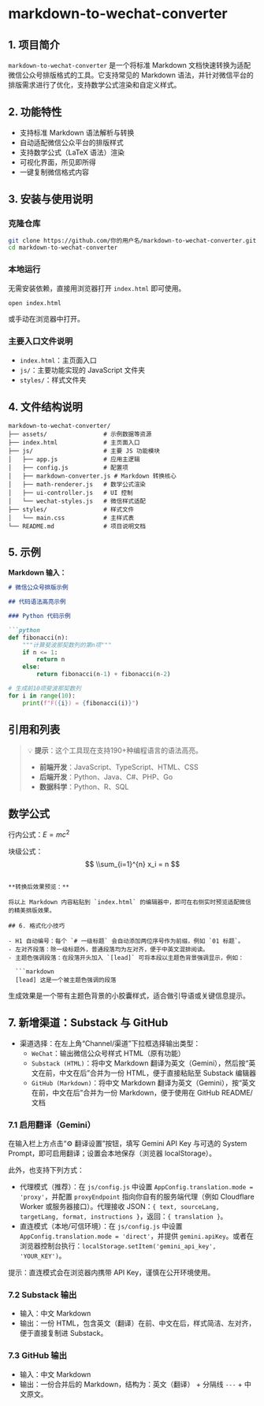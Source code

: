 # markdown-to-wechat-converter

## 1. 项目简介

`markdown-to-wechat-converter` 是一个将标准 Markdown 文档快速转换为适配微信公众号排版格式的工具。它支持常见的 Markdown 语法，并针对微信平台的排版需求进行了优化，支持数学公式渲染和自定义样式。

## 2. 功能特性
- 支持标准 Markdown 语法解析与转换
- 自动适配微信公众平台的排版样式
- 支持数学公式（LaTeX 语法）渲染
- 可视化界面，所见即所得
- 一键复制微信格式内容

## 3. 安装与使用说明

### 克隆仓库
```bash
git clone https://github.com/你的用户名/markdown-to-wechat-converter.git
cd markdown-to-wechat-converter
```

### 本地运行
无需安装依赖，直接用浏览器打开 `index.html` 即可使用。

```bash
open index.html
```
或手动在浏览器中打开。

### 主要入口文件说明
- `index.html`：主页面入口
- `js/`：主要功能实现的 JavaScript 文件夹
- `styles/`：样式文件夹

## 4. 文件结构说明

```
markdown-to-wechat-converter/
├── assets/                # 示例数据等资源
├── index.html             # 主页面入口
├── js/                    # 主要 JS 功能模块
│   ├── app.js             # 应用主逻辑
│   ├── config.js          # 配置项
│   ├── markdown-converter.js # Markdown 转换核心
│   ├── math-renderer.js   # 数学公式渲染
│   ├── ui-controller.js   # UI 控制
│   └── wechat-styles.js   # 微信样式适配
├── styles/                # 样式文件
│   └── main.css           # 主样式表
└── README.md              # 项目说明文档
```

## 5. 示例

**Markdown 输入：**
```markdown
# 微信公众号排版示例

## 代码语法高亮示例

### Python 代码示例

```python
def fibonacci(n):
    """计算斐波那契数列的第n项"""
    if n <= 1:
        return n
    else:
        return fibonacci(n-1) + fibonacci(n-2)

# 生成前10项斐波那契数列
for i in range(10):
    print(f"F({i}) = {fibonacci(i)}")
```

## 引用和列表

> 💡 **提示**：这个工具现在支持190+种编程语言的语法高亮。
> 
> - **前端开发**：JavaScript、TypeScript、HTML、CSS
> - **后端开发**：Python、Java、C#、PHP、Go
> - **数据科学**：Python、R、SQL

## 数学公式

行内公式：$E = mc^2$

块级公式：
$$ \\sum_{i=1}^{n} x_i = n $$
```

**转换后效果预览：**

将以上 Markdown 内容粘贴到 `index.html` 的编辑器中，即可在右侧实时预览适配微信的精美排版效果。

## 6. 格式化小技巧

- H1 自动编号：每个 `# 一级标题` 会自动添加两位序号作为前缀，例如 `01 标题`。
- 左对齐段落：除一级标题外，普通段落均为左对齐，便于中英文混排阅读。
- 主题色强调段落：在段落开头加入 `[lead]` 可将本段以主题色背景强调显示，例如：

  ```markdown
  [lead] 这是一个被主题色强调的段落
  ```

  生成效果是一个带有主题色背景的小胶囊样式，适合做引导语或关键信息提示。

## 7. 新增渠道：Substack 与 GitHub

- 渠道选择：在左上角“Channel/渠道”下拉框选择输出类型：
  - `WeChat`：输出微信公众号样式 HTML（原有功能）
  - `Substack (HTML)`：将中文 Markdown 翻译为英文（Gemini），然后按“英文在前，中文在后”合并为一份 HTML，便于直接粘贴至 Substack 编辑器
  - `GitHub (Markdown)`：将中文 Markdown 翻译为英文（Gemini），按“英文在前，中文在后”合并为一份 Markdown，便于使用在 GitHub README/文档

### 7.1 启用翻译（Gemini）

在输入栏上方点击“⚙️ 翻译设置”按钮，填写 Gemini API Key 与可选的 System Prompt，即可启用翻译；设置会本地保存（浏览器 localStorage）。

此外，也支持下列方式：

- 代理模式（推荐）：在 `js/config.js` 中设置 `AppConfig.translation.mode = 'proxy'`，并配置 `proxyEndpoint` 指向你自有的服务端代理（例如 Cloudflare Worker 或服务器接口）。代理接收 JSON：`{ text, sourceLang, targetLang, format, instructions }`，返回：`{ translation }`。
- 直连模式（本地/可信环境）：在 `js/config.js` 中设置 `AppConfig.translation.mode = 'direct'`，并提供 `gemini.apiKey`。或者在浏览器控制台执行：`localStorage.setItem('gemini_api_key', 'YOUR_KEY')`。

提示：直连模式会在浏览器内携带 API Key，谨慎在公开环境使用。

### 7.2 Substack 输出

- 输入：中文 Markdown
- 输出：一份 HTML，包含英文（翻译）在前、中文在后，样式简洁、左对齐，便于直接复制进 Substack。

### 7.3 GitHub 输出

- 输入：中文 Markdown
- 输出：一份合并后的 Markdown，结构为：英文（翻译） + 分隔线 `---` + 中文原文。
